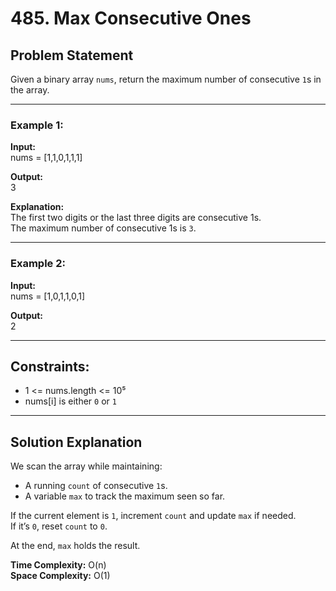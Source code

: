 # 485. Max Consecutive Ones

## Problem Statement
Given a binary array `nums`, return the maximum number of consecutive `1`s in the array.

---

### Example 1:
**Input:**  
nums = [1,1,0,1,1,1]  

**Output:**  
3  

**Explanation:**  
The first two digits or the last three digits are consecutive 1s.  
The maximum number of consecutive 1s is `3`.  

---

### Example 2:
**Input:**  
nums = [1,0,1,1,0,1]  

**Output:**  
2  

---

## Constraints:
- 1 <= nums.length <= 10⁵  
- nums[i] is either `0` or `1`  

---

## Solution Explanation
We scan the array while maintaining:
- A running `count` of consecutive `1`s.
- A variable `max` to track the maximum seen so far.

If the current element is `1`, increment `count` and update `max` if needed.  
If it’s `0`, reset `count` to `0`.

At the end, `max` holds the result.

**Time Complexity:** O(n)  
**Space Complexity:** O(1)  
